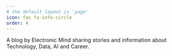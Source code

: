 ```yaml
---
# the default layout is 'page'
icon: fas fa-info-circle
order: 4
---
```


A blog by Electronic Mind sharing stories and information about Technology, Data, AI and Career.
